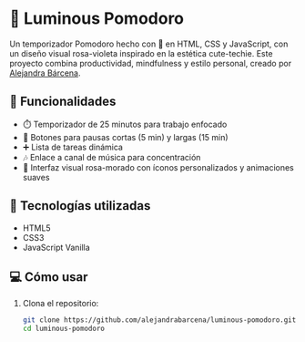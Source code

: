 # 🌟 Luminous Pomodoro

Un temporizador Pomodoro hecho con 💖 en HTML, CSS y JavaScript, con un diseño visual rosa-violeta inspirado en la estética cute-techie. Este proyecto combina productividad, mindfulness y estilo personal, creado por [Alejandra Bárcena](https://github.com/alejandrabarcena).

## 🎯 Funcionalidades

- ⏱️ Temporizador de 25 minutos para trabajo enfocado
- 💜 Botones para pausas cortas (5 min) y largas (15 min)
- ➕ Lista de tareas dinámica
- 🎶 Enlace a canal de música para concentración
- 💫 Interfaz visual rosa-morado con íconos personalizados y animaciones suaves

## 🧪 Tecnologías utilizadas

- HTML5
- CSS3
- JavaScript Vanilla

## 💻 Cómo usar

1. Clona el repositorio:
   ```bash
   git clone https://github.com/alejandrabarcena/luminous-pomodoro.git
   cd luminous-pomodoro
